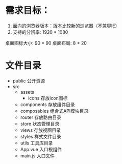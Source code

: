 # 需求目标：
1. 面向的浏览器版本：版本比较新的浏览器（不兼容IE）
2. 支持的分辨率: 1920 * 1080

桌面图标大小: 90 * 90
桌面布局: 8 * 20

# 文件目录
- public 公开资源
- src
  - assets
    - icons 存放icon图标
  - components 存放组件目录
  - composables 组合式API模块目录
  - router 存放路由目录
  - store 状态管理目录
  - views 存放视图目录
  - styles 样式文件目录
  - utils 工具库目录
  - App.vue 入口根组件
  - main.js 入口文件


